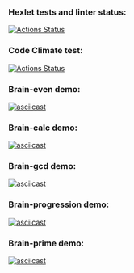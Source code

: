 ### Hexlet tests and linter status:
[![Actions Status](https://github.com/vimaxoff/frontend-project-44/workflows/hexlet-check/badge.svg)](https://github.com/vimaxoff/frontend-project-44/actions)

### Code Climate test:
[![Actions Status](https://api.codeclimate.com/v1/badges/da2b1fbffcfdca440a1e/maintainability)](https://codeclimate.com/github/vimaxoff/frontend-project-44/maintainability)

### Brain-even demo:
[![asciicast](https://asciinema.org/a/jLb5wFNVKHNx4Ve9YSJe5nVqM.svg)](https://asciinema.org/a/jLb5wFNVKHNx4Ve9YSJe5nVqM)

### Brain-calc demo:
[![asciicast](https://asciinema.org/a/6sF9wmYJQusRo3d3l03IfQhjJ.svg)](https://asciinema.org/a/6sF9wmYJQusRo3d3l03IfQhjJ)

### Brain-gcd demo:
[![asciicast](https://asciinema.org/a/tje0PYEpwR3zAmMh9zv3El8w1.svg)](https://asciinema.org/a/tje0PYEpwR3zAmMh9zv3El8w1)

### Brain-progression demo:
[![asciicast](https://asciinema.org/a/HNGdAIe2UL8PV3xr81s6suHZu.svg)](https://asciinema.org/a/HNGdAIe2UL8PV3xr81s6suHZu)

### Brain-prime demo:
[![asciicast](https://asciinema.org/a/HFxmVgU1yisFXMZMly4KwQ9jd.svg)](https://asciinema.org/a/HFxmVgU1yisFXMZMly4KwQ9jd)
